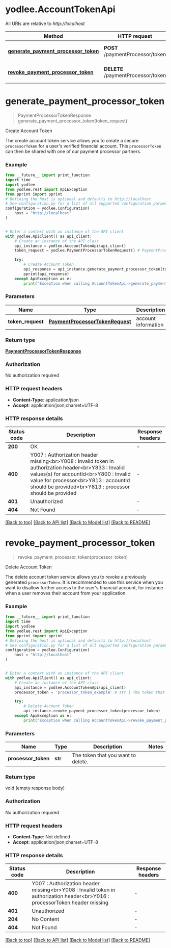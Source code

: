 # yodlee.AccountTokenApi

All URIs are relative to *http://localhost*

Method | HTTP request | Description
------------- | ------------- | -------------
[**generate_payment_processor_token**](AccountTokenApi.md#generate_payment_processor_token) | **POST** /paymentProcessor/token | Create Account Token
[**revoke_payment_processor_token**](AccountTokenApi.md#revoke_payment_processor_token) | **DELETE** /paymentProcessor/token | Delete Account Token


# **generate_payment_processor_token**
> PaymentProcessorTokenResponse generate_payment_processor_token(token_request)

Create Account Token

The create account token service allows you to create a secure <code>processorToken</code> for a user's verified financial account. This <code>processorToken</code> can then be shared with one of our payment processor partners.

### Example

```python
from __future__ import print_function
import time
import yodlee
from yodlee.rest import ApiException
from pprint import pprint
# Defining the host is optional and defaults to http://localhost
# See configuration.py for a list of all supported configuration parameters.
configuration = yodlee.Configuration(
    host = "http://localhost"
)


# Enter a context with an instance of the API client
with yodlee.ApiClient() as api_client:
    # Create an instance of the API class
    api_instance = yodlee.AccountTokenApi(api_client)
    token_request = yodlee.PaymentProcessorTokenRequest() # PaymentProcessorTokenRequest | account information

    try:
        # Create Account Token
        api_response = api_instance.generate_payment_processor_token(token_request)
        pprint(api_response)
    except ApiException as e:
        print("Exception when calling AccountTokenApi->generate_payment_processor_token: %s\n" % e)
```

### Parameters

Name | Type | Description  | Notes
------------- | ------------- | ------------- | -------------
 **token_request** | [**PaymentProcessorTokenRequest**](PaymentProcessorTokenRequest.md)| account information | 

### Return type

[**PaymentProcessorTokenResponse**](PaymentProcessorTokenResponse.md)

### Authorization

No authorization required

### HTTP request headers

 - **Content-Type**: application/json
 - **Accept**: application/json;charset=UTF-8

### HTTP response details
| Status code | Description | Response headers |
|-------------|-------------|------------------|
**200** | OK |  -  |
**400** | Y007 : Authorization header missing&lt;br&gt;Y008 : Invalid token in authorization header&lt;br&gt;Y833 : Invalid values(s) for accountId&lt;br&gt;Y800 : Invalid value for processor&lt;br&gt;Y813 : accountId should be provided&lt;br&gt;Y813 : processor should be provided |  -  |
**401** | Unauthorized |  -  |
**404** | Not Found |  -  |

[[Back to top]](#) [[Back to API list]](../README.md#documentation-for-api-endpoints) [[Back to Model list]](../README.md#documentation-for-models) [[Back to README]](../README.md)

# **revoke_payment_processor_token**
> revoke_payment_processor_token(processor_token)

Delete Account Token

The delete account token service allows you to revoke a previously generated <code>processorToken</code>. It is recommended to use this service when you want to disallow further access to the user's financial account, for instance when a user removes their account from your application.

### Example

```python
from __future__ import print_function
import time
import yodlee
from yodlee.rest import ApiException
from pprint import pprint
# Defining the host is optional and defaults to http://localhost
# See configuration.py for a list of all supported configuration parameters.
configuration = yodlee.Configuration(
    host = "http://localhost"
)


# Enter a context with an instance of the API client
with yodlee.ApiClient() as api_client:
    # Create an instance of the API class
    api_instance = yodlee.AccountTokenApi(api_client)
    processor_token = 'processor_token_example' # str | The token that you want to delete.

    try:
        # Delete Account Token
        api_instance.revoke_payment_processor_token(processor_token)
    except ApiException as e:
        print("Exception when calling AccountTokenApi->revoke_payment_processor_token: %s\n" % e)
```

### Parameters

Name | Type | Description  | Notes
------------- | ------------- | ------------- | -------------
 **processor_token** | **str**| The token that you want to delete. | 

### Return type

void (empty response body)

### Authorization

No authorization required

### HTTP request headers

 - **Content-Type**: Not defined
 - **Accept**: application/json;charset=UTF-8

### HTTP response details
| Status code | Description | Response headers |
|-------------|-------------|------------------|
**400** | Y007 : Authorization header missing&lt;br&gt;Y008 : Invalid token in authorization header&lt;br&gt;Y016 : processorToken header missing |  -  |
**401** | Unauthorized |  -  |
**204** | No Content |  -  |
**404** | Not Found |  -  |

[[Back to top]](#) [[Back to API list]](../README.md#documentation-for-api-endpoints) [[Back to Model list]](../README.md#documentation-for-models) [[Back to README]](../README.md)

